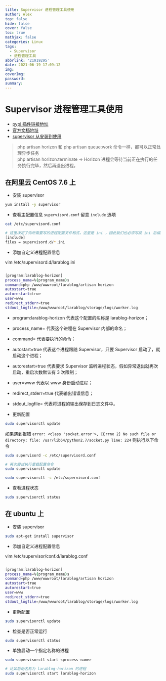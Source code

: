 ```yaml
---
title: Supervisor 进程管理工具使用
author: Alex
top: false
hide: false
cover: false
toc: true
mathjax: false
categories: Linux
tags:
  - Supervisor
  - 进程管理工具
abbrlink: '21919295'
date: 2021-06-19 17:09:12
img:
coverImg:
password:
summary:
---
```


# Supervisor 进程管理工具使用

- [pypi 插件链接地址](https://pypi.org/project/supervisor/)
- [官方文档地址](http://supervisord.org/)
- [supervisor 从安装到使用](https://www.jianshu.com/p/3658c963d28b)

> php artisan horizon 和 php artisan queue:work 命令一样，都可以正常处理异步任务  
php artisan horizon:terminate => Horizon 进程会等待当前正在执行的任务执行完毕，然后再退出进程。

## 在阿里云 CentOS 7.6 上

- 安装 supervisor

```sh
yum install -y supervisor
```

- 查看主配置信息 `supervisord.conf` 留意 `include` 选项

```sh
cat /etc/supervisord.conf

# 这里决定了你所需要写的进程配置文件格式，这里是 ini ，因此我们也必须写成 ini 后缀的文件
[include]
files = supervisord.d/*.ini

```

- 添加自定义进程配置信息

vim /etc/supervisord.d/larablog.ini

```sh

[program:larablog-horizon]
process_name=%(program_name)s
command=php /www/wwwroot/larablog/artisan horizon
autostart=true
autorestart=true
user=www
redirect_stderr=true
stdout_logfile=/www/wwwroot/larablog/storage/logs/worker.log

```

- program:larablog-horizon 代表这个配置的名称是 larablog-horizon；
- process_name= 代表这个进程在 Supervisor 内部的命名；
- command= 代表要执行的命令；
- autostart=true 代表这个进程跟随 Supervisor，只要 Supervisor 启动了，就启动这个进程；
- autorestart=true 代表要求 Supervisor 监听进程状态，假如异常退出就再次启动，重启次数默认有 3 次限制；
- user=www 代表以 www 身份启动进程；
- redirect_stderr=true 代表输出错误信息；
- stdout_logfile= 代表将进程的输出保存到日志文件中。


- 更新配置

```sh
sudo supervisorctl update
```

如果遇到报错 `error: <class 'socket.error'>, [Errno 2] No such file or directory: file: /usr/lib64/python2.7/socket.py line: 224` 则执行以下命令

```sh
sudo supervisord -c /etc/supervisord.conf

# 再次尝试执行重载配置命令
sudo supervisorctl update

sudo supervisorctl -c /etc/supervisord.conf
```

- 查看进程状态

```sh
sudo supervisorctl status
```

## 在 ubuntu 上

- 安装 supervisor

```sh
sudo apt-get install supervisor
```

- 添加自定义进程配置信息

vim /etc/supervisor/conf.d/larablog.conf

```sh

[program:larablog-horizon]
process_name=%(program_name)s
command=php /www/wwwroot/larablog/artisan horizon
autostart=true
autorestart=true
user=www
redirect_stderr=true
stdout_logfile=/www/wwwroot/larablog/storage/logs/worker.log

```

- 更新配置

```sh
sudo supervisorctl update
```

- 检查是否正常运行

```sh
sudo supervisorctl status
```

- 单独启动一个指定名称的进程

```sh
sudo supervisorctl start <process-name>

# 比如启动名称为 larablog-horizon 的进程
sudo supervisorctl start larablog-horizon
```
